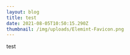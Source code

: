 ```yaml
---
layout: blog
title: test
date: 2021-08-05T10:50:15.290Z
thumbnail: /img/uploads/Elemint-Favicon.png
---
```


test
